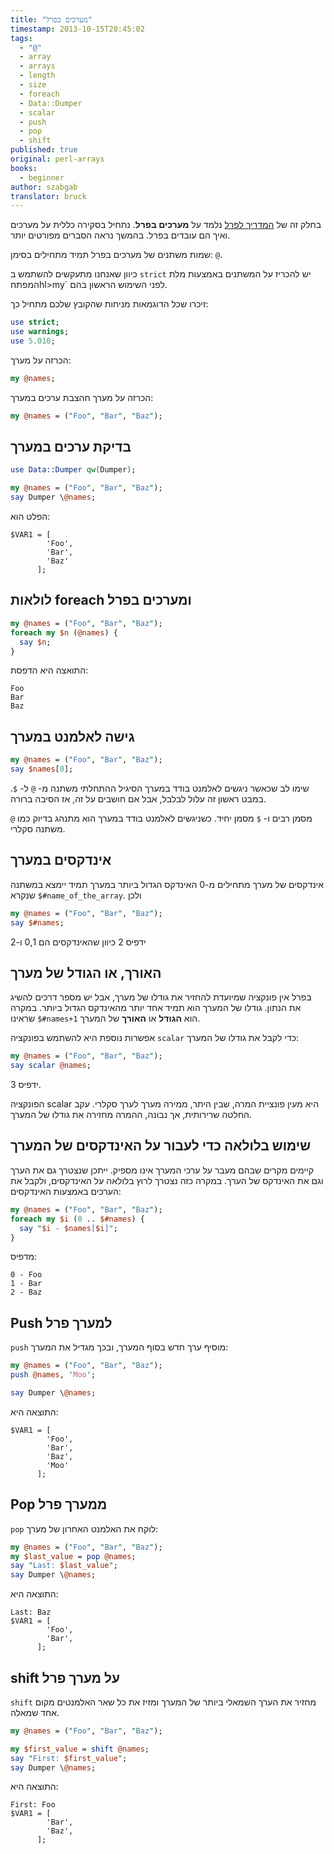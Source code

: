```yaml
---
title: "מערכים בפרל"
timestamp: 2013-10-15T20:45:02
tags:
  - "@"
  - array
  - arrays
  - length
  - size
  - foreach
  - Data::Dumper
  - scalar
  - push
  - pop
  - shift
published: true
original: perl-arrays
books:
  - beginner
author: szabgab
translator: bruck
---
```



בחלק זה של [המדריך לפרל](/perl-tutorial) נלמד על <b>מערכים בפרל</b>.
נתחיל בסקירה כללית על מערכים ואיך הם עובדים בפרל. בהמשך נראה הסברים מפורטים יותר.

שמות משתנים של מערכים בפרל תמיד מתחילים בסימן: `@`.

כיוון שאנחנו מתעקשים להשתמש ב `strict` יש להכריז על המשתנים באמצעות מלת המפתחhl>my`
לפני השימוש הראשון בהם.


זיכרו שכל הדוגמאות מניחות שהקובץ שלכם מתחיל כך:

```perl
use strict;
use warnings;
use 5.010;
```

הכרזה על מערך:

```perl
my @names;
```

הכרזה על מערך חהצבת ערכים במערך:

```perl
my @names = ("Foo", "Bar", "Baz");
```


## בדיקת ערכים במערך

```perl
use Data::Dumper qw(Dumper);

my @names = ("Foo", "Bar", "Baz");
say Dumper \@names;
```

הפלט הוא:

```
$VAR1 = [
        'Foo',
        'Bar',
        'Baz'
      ];
```

## לולאות foreach ומערכים בפרל 

```perl
my @names = ("Foo", "Bar", "Baz");
foreach my $n (@names) {
  say $n;
}
```

התואצה היא הדפסת:

```
Foo
Bar
Baz
```

## גישה לאלמנט במערך

```perl
my @names = ("Foo", "Bar", "Baz");
say $names[0];
```

שימו לב שכאשר ניגשים לאלמנט בודד במערך הסיגיל ההתחלתי משתנה מ- `@` ל- `$`.
במבט ראשון זה עלול לבלבל, אבל אם חושבים על זה, אז הסיבה ברורה.

`@` מסמן רבים ו-  `$` מסמן יחיד. כשניגשים לאלמנט בודד במערך הוא מתנהג בדיוק כמו משתנה סקלרי.

## אינדקסים במערך

אינדקסים של מערך מתחילים מ-0 האינדקס הגדול ביותר במערך תמיד יימצא במשתנה שנקרא 
`$#name_of_the_array`. ולכן

```perl
my @names = ("Foo", "Bar", "Baz");
say $#names;
```

ידפיס 2 כיוון שהאינדקסים הם 0,1 ו-2

## האורך, או הגודל של מערך

בפרל אין פונקציה שמיועדת להחזיר את גודלו של מערך, אבל יש מספר דרכים להשיג את הנתון. גודלו של המערך הוא תמיד אחד יותר מהאינדקס הגדול ביותר. במקרה שראינו `$#names+1` הוא <b>הגודל</b> או
<b>האורך</b> של המערך.

אפשרות נוספת היא להשתמש בפונקציה `scalar` כדי לקבל את גודלו של המערך:

```perl
my @names = ("Foo", "Bar", "Baz");
say scalar @names;
```

ידפיס 3.

הפונקציה scalar היא מעין פונציית המרה, שבין היתר, ממירה מערך לערך סקלרי. עקב החלטה שרירותית, אך נבונה, ההמרה מחזירה את גודלו של המערך.

## שימוש בלולאה כדי לעבור על האינדקסים של המערך

קיימים מקרים שבהם מעבר על ערכי המערך אינו מספיק.
ייתכן שנצטרך גם את הערך וגם את האינדקס של הערך.
במקרה כזה נצטרך לרוץ בלולאה על האינדקסים, ולקבל את הערכים באמצעות האינדקסים:

```perl
my @names = ("Foo", "Bar", "Baz");
foreach my $i (0 .. $#names) {
  say "$i - $names[$i]";
}
```

מדפיס:

```
0 - Foo
1 - Bar
2 - Baz
```

## Push למערך פרל

`push` מוסיף ערך חדש בסוף המערך, ובכך מגדיל את המערך:

```perl
my @names = ("Foo", "Bar", "Baz");
push @names, 'Moo';

say Dumper \@names;
```

התוצאה היא:

```
$VAR1 = [
        'Foo',
        'Bar',
        'Baz',
        'Moo'
      ];
```


## Pop ממערך פרל

`pop` לוקח את האלמנט האחרון של מערך:

```perl
my @names = ("Foo", "Bar", "Baz");
my $last_value = pop @names;
say "Last: $last_value";
say Dumper \@names;
```

התוצאה היא:

```
Last: Baz
$VAR1 = [
        'Foo',
        'Bar',
      ];
```

## shift על מערך פרל

`shift` מחזיר את הערך השמאלי ביותר של המערך ומזיז את כל שאר האלמנטים מקום אחד שמאלה.

```perl
my @names = ("Foo", "Bar", "Baz");

my $first_value = shift @names;
say "First: $first_value";
say Dumper \@names;
```

התוצאה היא:

```
First: Foo
$VAR1 = [
        'Bar',
        'Baz',
      ];
```

